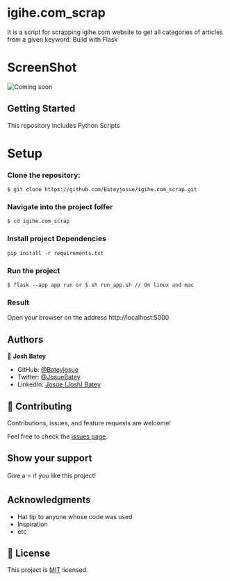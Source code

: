 # igihe.com_scrap
It is a script for scrapping igihe.com website to get all categories of articles from a given keyword. Build with Flask


# ScreenShot
![Coming soon]()

## Getting Started

This repository includes Python Scripts
# Setup

### Clone the repository:

    $ git clone https://github.com/Bateyjosue/igihe.com_scrap.git

### Navigate into the project folfer

    $ cd igihe.com_scrap

### Install project Dependencies
    
    pip install -r requirements.txt

### Run the project

    $ flask --app app run or $ sh run_app.sh // On linux and mac

### Result
  Open your browser on the address http://localhost:5000

## Authors

👤 **Josh Batey**

- GitHub: [@Bateyjosue](https://github.com/Bateyjosue)
- Twitter: [@JosueBatey](https://twitter.com/josuebatey)
- LinkedIn: [Josue (Josh) Batey](https://www.linkedin.com/in/josue-ishara/)

## 🤝 Contributing

Contributions, issues, and feature requests are welcome!

Feel free to check the [issues page](../../issues/).

## Show your support

Give a ⭐️ if you like this project!

## Acknowledgments

- Hat tip to anyone whose code was used
- Inspiration
- etc

## 📝 License

This project is [MIT](./MIT.md) licensed.

